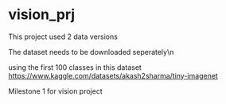 # vision_prj
This project used 2 data versions 

The dataset needs to be downloaded seperately\n

using the first 100 classes in this dataset https://www.kaggle.com/datasets/akash2sharma/tiny-imagenet 

Milestone 1 for vision project


